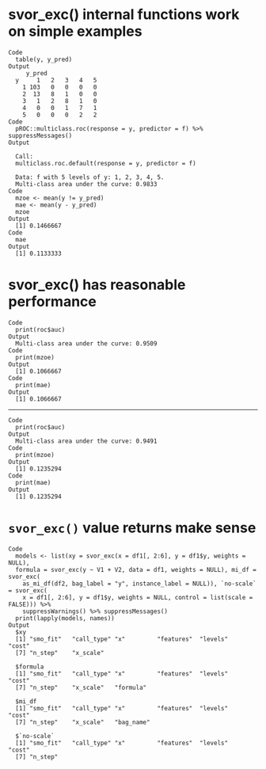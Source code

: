 # svor_exc() internal functions work on simple examples

    Code
      table(y, y_pred)
    Output
         y_pred
      y     1   2   3   4   5
        1 103   0   0   0   0
        2  13   8   1   0   0
        3   1   2   8   1   0
        4   0   0   1   7   1
        5   0   0   0   2   2
    Code
      pROC::multiclass.roc(response = y, predictor = f) %>% suppressMessages()
    Output
      
      Call:
      multiclass.roc.default(response = y, predictor = f)
      
      Data: f with 5 levels of y: 1, 2, 3, 4, 5.
      Multi-class area under the curve: 0.9833
    Code
      mzoe <- mean(y != y_pred)
      mae <- mean(y - y_pred)
      mzoe
    Output
      [1] 0.1466667
    Code
      mae
    Output
      [1] 0.1133333

# svor_exc() has reasonable performance

    Code
      print(roc$auc)
    Output
      Multi-class area under the curve: 0.9509
    Code
      print(mzoe)
    Output
      [1] 0.1066667
    Code
      print(mae)
    Output
      [1] 0.1066667

---

    Code
      print(roc$auc)
    Output
      Multi-class area under the curve: 0.9491
    Code
      print(mzoe)
    Output
      [1] 0.1235294
    Code
      print(mae)
    Output
      [1] 0.1235294

# `svor_exc()` value returns make sense

    Code
      models <- list(xy = svor_exc(x = df1[, 2:6], y = df1$y, weights = NULL),
      formula = svor_exc(y ~ V1 + V2, data = df1, weights = NULL), mi_df = svor_exc(
        as_mi_df(df2, bag_label = "y", instance_label = NULL)), `no-scale` = svor_exc(
        x = df1[, 2:6], y = df1$y, weights = NULL, control = list(scale = FALSE))) %>%
        suppressWarnings() %>% suppressMessages()
      print(lapply(models, names))
    Output
      $xy
      [1] "smo_fit"   "call_type" "x"         "features"  "levels"    "cost"     
      [7] "n_step"    "x_scale"  
      
      $formula
      [1] "smo_fit"   "call_type" "x"         "features"  "levels"    "cost"     
      [7] "n_step"    "x_scale"   "formula"  
      
      $mi_df
      [1] "smo_fit"   "call_type" "x"         "features"  "levels"    "cost"     
      [7] "n_step"    "x_scale"   "bag_name" 
      
      $`no-scale`
      [1] "smo_fit"   "call_type" "x"         "features"  "levels"    "cost"     
      [7] "n_step"   
      


